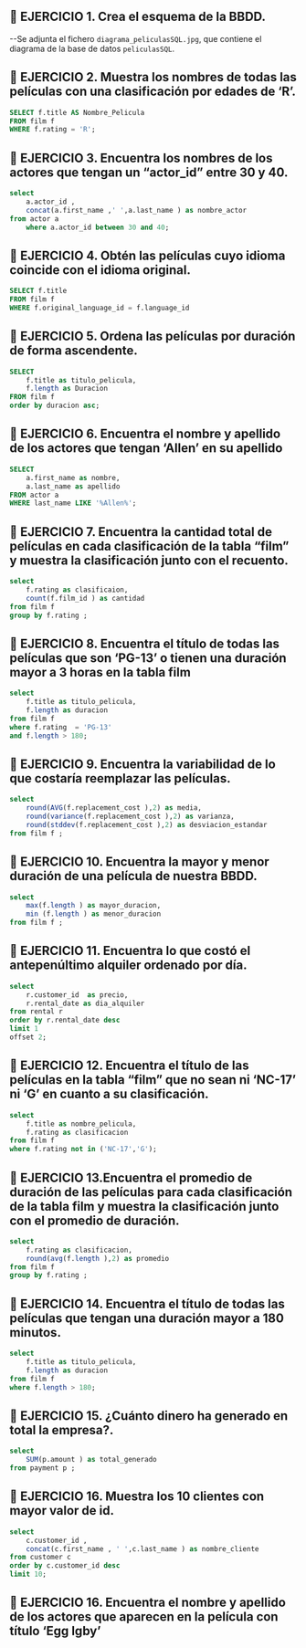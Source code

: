 ## 📘 EJERCICIO 1. Crea el esquema de la BBDD.  
--Se adjunta el fichero `diagrama_peliculasSQL.jpg`, que contiene el diagrama de la base de datos `peliculasSQL`.  

## 📘 EJERCICIO 2. Muestra los nombres de todas las películas con una clasificación por edades de ‘Rʼ.  

```sql
SELECT f.title AS Nombre_Pelicula
FROM film f
WHERE f.rating = 'R';
```

## 📘 EJERCICIO 3. Encuentra los nombres de los actores que tengan un “actor_idˮ entre 30 y 40.

```sql
select 
	a.actor_id ,
	concat(a.first_name ,' ',a.last_name ) as nombre_actor
from actor a 
	where a.actor_id between 30 and 40;
```

## 📘 EJERCICIO 4. Obtén las películas cuyo idioma coincide con el idioma original.

```sql
SELECT f.title 
FROM film f 
WHERE f.original_language_id = f.language_id 
```

## 📘 EJERCICIO 5. Ordena las películas por duración de forma ascendente.

```sql
SELECT 
	f.title as titulo_pelicula,
	f.length as Duracion
FROM film f 
order by duracion asc;
```

## 📘 EJERCICIO 6. Encuentra el nombre y apellido de los actores que tengan ‘Allenʼ en su apellido

```sql
SELECT 
	a.first_name as nombre, 
	a.last_name as apellido
FROM actor a 
WHERE last_name LIKE '%Allen%';
```

## 📘 EJERCICIO 7. Encuentra la cantidad total de películas en cada clasificación de la tabla “filmˮ y muestra la clasificación junto con el recuento.

```sql
select 
	f.rating as clasificaion,
	count(f.film_id ) as cantidad
from film f 
group by f.rating ;
```

## 📘 EJERCICIO 8. Encuentra el título de todas las películas que son ‘PG13ʼ o tienen una duración mayor a 3 horas en la tabla film

```sql
select 
	f.title as titulo_pelicula,
	f.length as duracion
from film f 
where f.rating  = 'PG-13'
and f.length > 180;
```

## 📘 EJERCICIO 9. Encuentra la variabilidad de lo que costaría reemplazar las películas.

```sql
select 
	round(AVG(f.replacement_cost ),2) as media,
	round(variance(f.replacement_cost ),2) as varianza,
	round(stddev(f.replacement_cost ),2) as desviacion_estandar
from film f ;
```

## 📘 EJERCICIO 10. Encuentra la mayor y menor duración de una película de nuestra BBDD.

```sql
select 
	max(f.length ) as mayor_duracion,
	min	(f.length ) as menor_duracion
from film f ;
```
## 📘 EJERCICIO 11. Encuentra lo que costó el antepenúltimo alquiler ordenado por día.

```sql
select 
	r.customer_id  as precio, 
	r.rental_date as dia_alquiler
from rental r 
order by r.rental_date desc
limit 1 
offset 2;
```

## 📘 EJERCICIO 12. Encuentra el título de las películas en la tabla “filmˮ que no sean ni ‘NC-17ʼ ni ‘Gʼ en cuanto a su clasificación.

```sql
select
	f.title as nombre_pelicula,
	f.rating as clasificacion
from film f
where f.rating not in ('NC-17','G');
```

## 📘 EJERCICIO 13.Encuentra el promedio de duración de las películas para cada clasificación de la tabla film y muestra la clasificación junto con el promedio de duración.

```sql
select 
	f.rating as clasificacion,
	round(avg(f.length ),2) as promedio
from film f 
group by f.rating ;
```
## 📘 EJERCICIO 14. Encuentra el título de todas las películas que tengan una duración mayor a 180 minutos.

```sql
select 
	f.title as titulo_pelicula,
	f.length as duracion
from film f 
where f.length > 180;
```

## 📘 EJERCICIO 15. ¿Cuánto dinero ha generado en total la empresa?.

```sql
select 
	SUM(p.amount ) as total_generado
from payment p ;
```

## 📘 EJERCICIO 16. Muestra los 10 clientes con mayor valor de id.

```sql
select 
	c.customer_id ,
	concat(c.first_name , ' ',c.last_name ) as nombre_cliente
from customer c 
order by c.customer_id desc
limit 10;
```
## 📘 EJERCICIO 16. Encuentra el nombre y apellido de los actores que aparecen en la película con título ‘Egg Igbyʼ














